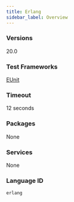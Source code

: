 ```yaml
---
title: Erlang
sidebar_label: Overview
---
```



### Versions
20.0
### Test Frameworks
[EUnit](http://erlang.org/doc/apps/eunit/chapter.html)
### Timeout
12 seconds
### Packages
None
### Services
None
### Language ID
`erlang`
